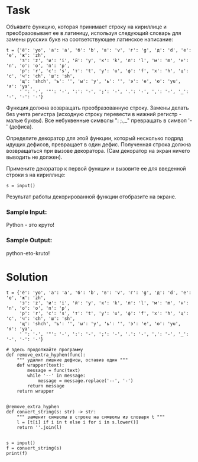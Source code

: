 # Task

Объявите функцию, которая принимает строку на кириллице и преобразовывает ее в латиницу, используя следующий словарь для замены русских букв на соответствующее латинское написание:
```
t = {'ё': 'yo', 'а': 'a', 'б': 'b', 'в': 'v', 'г': 'g', 'д': 'd', 'е': 'e', 'ж': 'zh',
     'з': 'z', 'и': 'i', 'й': 'y', 'к': 'k', 'л': 'l', 'м': 'm', 'н': 'n', 'о': 'o', 'п': 'p',
     'р': 'r', 'с': 's', 'т': 't', 'у': 'u', 'ф': 'f', 'х': 'h', 'ц': 'c', 'ч': 'ch', 'ш': 'sh',
     'щ': 'shch', 'ъ': '', 'ы': 'y', 'ь': '', 'э': 'e', 'ю': 'yu', 'я': 'ya', 
     ' ': '-', '"': '-', ':': '-', ';': '-', '.': '-', ',': '-', '_': '-', '-': '-'}
```
Функция должна возвращать преобразованную строку. Замены делать без учета регистра (исходную строку перевести в нижний регистр - малые буквы). Все небуквенные символы ": ;.,_" превращать в символ '-' (дефиса).

Определите декоратор для этой функции, который несколько подряд идущих дефисов, превращает в один дефис. Полученная строка должна возвращаться при вызове декоратора. (Сам декоратор на экран ничего выводить не должен).

Примените декоратор к первой функции и вызовите ее для введенной строки s на кириллице:
```
s = input()
```
Результат работы декорированной функции отобразите на экране.

### Sample Input:

Python - это круто!

### Sample Output:

python-eto-kruto!

# Solution
```
t = {'ё': 'yo', 'а': 'a', 'б': 'b', 'в': 'v', 'г': 'g', 'д': 'd', 'е': 'e', 'ж': 'zh',
     'з': 'z', 'и': 'i', 'й': 'y', 'к': 'k', 'л': 'l', 'м': 'm', 'н': 'n', 'о': 'o', 'п': 'p',
     'р': 'r', 'с': 's', 'т': 't', 'у': 'u', 'ф': 'f', 'х': 'h', 'ц': 'c', 'ч': 'ch', 'ш': 'sh',
     'щ': 'shch', 'ъ': '', 'ы': 'y', 'ь': '', 'э': 'e', 'ю': 'yu', 'я': 'ya', 
     ' ': '-', '"': '-', ':': '-', ';': '-', '.': '-', ',': '-', '_': '-', '-': '-'}

# здесь продолжайте программу
def remove_extra_hyphen(func):
    """ удалит лишние дефисы, оставив один """
    def wrapper(text):
        message = func(text)
        while '--' in message:
            message = message.replace('--', '-')
        return message
    return wrapper    


@remove_extra_hyphen
def convert_string(s: str) -> str:
    """ заменит символы в строке на символы из словаря t """
    l = [t[i] if i in t else i for i in s.lower()]
    return ''.join(l)        


s = input()
f = convert_string(s)
print(f)
```
